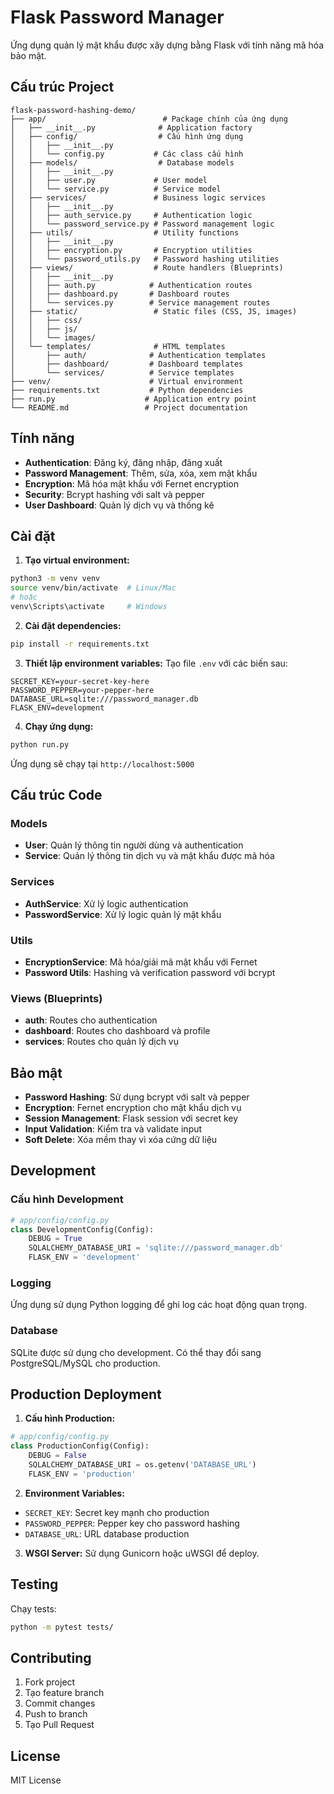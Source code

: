 # Flask Password Manager

Ứng dụng quản lý mật khẩu được xây dựng bằng Flask với tính năng mã hóa bảo mật.

## Cấu trúc Project

```
flask-password-hashing-demo/
├── app/                          # Package chính của ứng dụng
│   ├── __init__.py              # Application factory
│   ├── config/                  # Cấu hình ứng dụng
│   │   ├── __init__.py
│   │   └── config.py           # Các class cấu hình
│   ├── models/                  # Database models
│   │   ├── __init__.py
│   │   ├── user.py             # User model
│   │   └── service.py          # Service model
│   ├── services/               # Business logic services
│   │   ├── __init__.py
│   │   ├── auth_service.py     # Authentication logic
│   │   └── password_service.py # Password management logic
│   ├── utils/                  # Utility functions
│   │   ├── __init__.py
│   │   ├── encryption.py       # Encryption utilities
│   │   └── password_utils.py   # Password hashing utilities
│   ├── views/                  # Route handlers (Blueprints)
│   │   ├── __init__.py
│   │   ├── auth.py            # Authentication routes
│   │   ├── dashboard.py       # Dashboard routes
│   │   └── services.py        # Service management routes
│   ├── static/                 # Static files (CSS, JS, images)
│   │   ├── css/
│   │   ├── js/
│   │   └── images/
│   └── templates/              # HTML templates
│       ├── auth/              # Authentication templates
│       ├── dashboard/         # Dashboard templates
│       └── services/          # Service templates
├── venv/                      # Virtual environment
├── requirements.txt           # Python dependencies
├── run.py                    # Application entry point
└── README.md                 # Project documentation
```

## Tính năng

- **Authentication**: Đăng ký, đăng nhập, đăng xuất
- **Password Management**: Thêm, sửa, xóa, xem mật khẩu
- **Encryption**: Mã hóa mật khẩu với Fernet encryption
- **Security**: Bcrypt hashing với salt và pepper
- **User Dashboard**: Quản lý dịch vụ và thống kê

## Cài đặt

1. **Tạo virtual environment:**
```bash
python3 -m venv venv
source venv/bin/activate  # Linux/Mac
# hoặc
venv\Scripts\activate     # Windows
```

2. **Cài đặt dependencies:**
```bash
pip install -r requirements.txt
```

3. **Thiết lập environment variables:**
Tạo file `.env` với các biến sau:
```env
SECRET_KEY=your-secret-key-here
PASSWORD_PEPPER=your-pepper-here
DATABASE_URL=sqlite:///password_manager.db
FLASK_ENV=development
```

4. **Chạy ứng dụng:**
```bash
python run.py
```

Ứng dụng sẽ chạy tại `http://localhost:5000`

## Cấu trúc Code

### Models
- **User**: Quản lý thông tin người dùng và authentication
- **Service**: Quản lý thông tin dịch vụ và mật khẩu được mã hóa

### Services
- **AuthService**: Xử lý logic authentication
- **PasswordService**: Xử lý logic quản lý mật khẩu

### Utils
- **EncryptionService**: Mã hóa/giải mã mật khẩu với Fernet
- **Password Utils**: Hashing và verification password với bcrypt

### Views (Blueprints)
- **auth**: Routes cho authentication
- **dashboard**: Routes cho dashboard và profile
- **services**: Routes cho quản lý dịch vụ

## Bảo mật

- **Password Hashing**: Sử dụng bcrypt với salt và pepper
- **Encryption**: Fernet encryption cho mật khẩu dịch vụ
- **Session Management**: Flask session với secret key
- **Input Validation**: Kiểm tra và validate input
- **Soft Delete**: Xóa mềm thay vì xóa cứng dữ liệu

## Development

### Cấu hình Development
```python
# app/config/config.py
class DevelopmentConfig(Config):
    DEBUG = True
    SQLALCHEMY_DATABASE_URI = 'sqlite:///password_manager.db'
    FLASK_ENV = 'development'
```

### Logging
Ứng dụng sử dụng Python logging để ghi log các hoạt động quan trọng.

### Database
SQLite được sử dụng cho development. Có thể thay đổi sang PostgreSQL/MySQL cho production.

## Production Deployment

1. **Cấu hình Production:**
```python
# app/config/config.py
class ProductionConfig(Config):
    DEBUG = False
    SQLALCHEMY_DATABASE_URI = os.getenv('DATABASE_URL')
    FLASK_ENV = 'production'
```

2. **Environment Variables:**
- `SECRET_KEY`: Secret key mạnh cho production
- `PASSWORD_PEPPER`: Pepper key cho password hashing
- `DATABASE_URL`: URL database production

3. **WSGI Server:**
Sử dụng Gunicorn hoặc uWSGI để deploy.

## Testing

Chạy tests:
```bash
python -m pytest tests/
```

## Contributing

1. Fork project
2. Tạo feature branch
3. Commit changes
4. Push to branch
5. Tạo Pull Request

## License

MIT License 